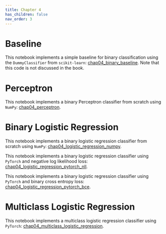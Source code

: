 ```yaml
---
title: Chapter 4
has_children: false
nav_order: 3
---
```


# Baseline

This notebook implements a simple baseline for binary classification using the `DummyClassifier` from `scikit-learn`: [chap04_binary_baseline](https://github.com/clulab/gentlenlp/blob/main/notebooks/chap04_binary_baseline.ipynb). Note that this code is not discussed in the book. 

# Perceptron

This notebook implements a binary Perceptron classifier from scratch using `NumPy`: [chap04_perceptron](https://github.com/clulab/gentlenlp/blob/main/notebooks/chap04_perceptron.ipynb).

# Binary Logistic Regression

This notebook implements a binary logistic regression classifier from scratch using `NumPy`: [chap04_logistic_regression_numpy](https://github.com/clulab/gentlenlp/blob/main/notebooks/chap04_logistic_regression_numpy.ipynb).

This notebook implements a binary logistic regression classifier using `PyTorch` and negative log likelihood loss: [chap04_logistic_regression_pytorch_nll](https://github.com/clulab/gentlenlp/blob/main/notebooks/chap04_logistic_regression_pytorch_nll.ipynb).

This notebook implements a binary logistic regression classifier using `PyTorch` and binary cross entropy loss: [chap04_logistic_regression_pytorch_bce](https://github.com/clulab/gentlenlp/blob/main/notebooks/chap04_logistic_regression_pytorch_bce.ipynb).

# Multiclass Logistic Regression

This notebook implements a multiclass logistic regression classifier using `PyTorch`: [chap04_multiclass_logistic_regression](https://github.com/clulab/gentlenlp/blob/main/notebooks/chap04_multiclass_logistic_regression.ipynb).

